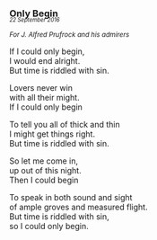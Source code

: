 ### Only Begin
<p style="margin:0; margin-top: -1.25rem">
  <em>
    <small><small>22 September 2016</small></small>
  </em>
</p>

<small>*For J. Alfred Prufrock and his admirers*</small>

If I could only begin,  
I would end alright.  
But time is riddled with sin.

Lovers never win  
with all their might.  
If I could only begin

To tell you all of thick and thin  
I might get things right.  
But time is riddled with sin.

So let me come in,  
up out of this night.  
Then I could begin

To speak in both sound and sight  
of ample groves and measured flight.  
But time is riddled with sin,  
so I could only begin.
